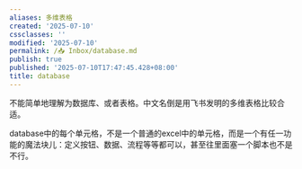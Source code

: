 ```yaml
---
aliases: 多维表格
created: '2025-07-10'
cssclasses: ''
modified: '2025-07-10'
permalink: /📥 Inbox/database.md
publish: true
published: '2025-07-10T17:47:45.428+08:00'
title: database
---
```

不能简单地理解为数据库、或者表格。中文名倒是用飞书发明的多维表格比较合适。

database中的每个单元格，不是一个普通的excel中的单元格，而是一个有任一功能的魔法块儿：定义按钮、数据、流程等等都可以，甚至往里面塞一个脚本也不是不行。
